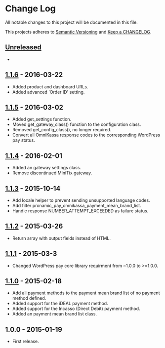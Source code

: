 # Change Log

All notable changes to this project will be documented in this file.

This projects adheres to [Semantic Versioning](http://semver.org/) and [Keep a CHANGELOG](http://keepachangelog.com/).

## [Unreleased][unreleased]
-

## [1.1.6] - 2016-03-22
- Added product and dashboard URLs.
- Added advanced 'Order ID' setting.

## [1.1.5] - 2016-03-02
- Added get_settings function.
- Moved get_gateway_class() function to the configuration class.
- Removed get_config_class(), no longer required.
- Convert all OmniKassa response codes to the corresponding WordPress pay status.

## [1.1.4] - 2016-02-01
- Added an gateway settings class.
- Remove discontinued MiniTix gateway.

## [1.1.3] - 2015-10-14
- Add locale helper to prevent sending unsupported language codes.
- Add filter pronamic_pay_omnikassa_payment_mean_brand_list.
- Handle response NUMBER_ATTEMPT_EXCEEDED as failure status.

## [1.1.2] - 2015-03-26
- Return array with output fields instead of HTML.

## [1.1.1] - 2015-03-3
- Changed WordPress pay core library requirment from ~1.0.0 to >=1.0.0.

## [1.1.0] - 2015-02-18
- Add all payment methods to the payment mean brand list of no payment method defined.
- Added support for the iDEAL payment method.
- Added support for the Incasso (Direct Debit) payment method.
- Added an payment mean brand list class.

## 1.0.0 - 2015-01-19
- First release.

[unreleased]: https://github.com/wp-pay-gateways/omnikassa/compare/1.1.6...HEAD
[1.1.6]: https://github.com/wp-pay-gateways/omnikassa/compare/1.1.5...1.1.6
[1.1.5]: https://github.com/wp-pay-gateways/omnikassa/compare/1.1.4...1.1.5
[1.1.4]: https://github.com/wp-pay-gateways/omnikassa/compare/1.1.3...1.1.4
[1.1.3]: https://github.com/wp-pay-gateways/omnikassa/compare/1.1.2...1.1.3
[1.1.2]: https://github.com/wp-pay-gateways/omnikassa/compare/1.1.1...1.1.2
[1.1.1]: https://github.com/wp-pay-gateways/omnikassa/compare/1.1.0...1.1.1
[1.1.0]: https://github.com/wp-pay-gateways/omnikassa/compare/1.0.0...1.1.0
